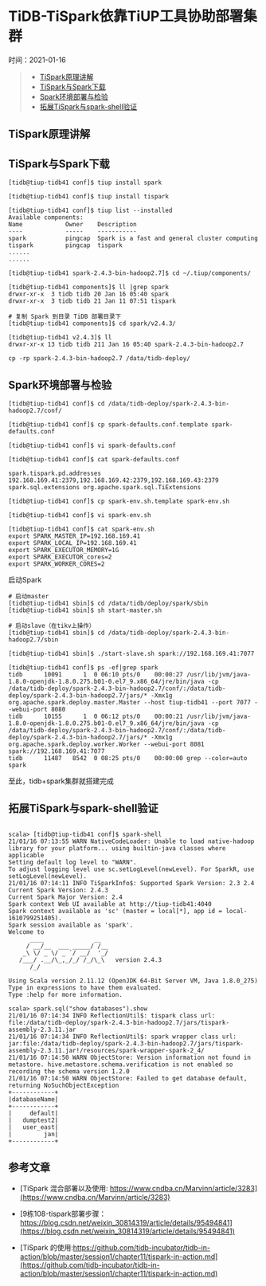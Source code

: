 # TiDB-TiSpark依靠TiUP工具协助部署集群
时间：2021-01-16

> - [TiSpark原理讲解](#TiSpark原理讲解)  
> - [TiSpark与Spark下载](#TiSpark与Spark下载)  
> - [Spark环境部署与检验](#Spark环境部署与检验)  
> - [拓展TiSpark与spark-shell验证](#拓展TiSpark与spark-shell验证)  


## TiSpark原理讲解


## TiSpark与Spark下载
```shell
[tidb@tiup-tidb41 conf]$ tiup install spark

[tidb@tiup-tidb41 conf]$ tiup install tispark

[tidb@tiup-tidb41 conf]$ tiup list --installed
Available components:
Name            Owner    Description
----            -----    -----------
spark           pingcap  Spark is a fast and general cluster computing 
tispark         pingcap  tispark
......
......

[tidb@tiup-tidb41 spark-2.4.3-bin-hadoop2.7]$ cd ~/.tiup/components/

[tidb@tiup-tidb41 components]$ ll |grep spark
drwxr-xr-x  3 tidb tidb 20 Jan 16 05:40 spark
drwxr-xr-x  3 tidb tidb 21 Jan 11 07:51 tispark

# 复制 Spark 到目录 TiDB 部署目录下
[tidb@tiup-tidb41 components]$ cd spark/v2.4.3/

[tidb@tiup-tidb41 v2.4.3]$ ll
drwxr-xr-x 13 tidb tidb 211 Jan 16 05:40 spark-2.4.3-bin-hadoop2.7

cp -rp spark-2.4.3-bin-hadoop2.7 /data/tidb-deploy/
```

## Spark环境部署与检验
```
[tidb@tiup-tidb41 conf]$ cd /data/tidb-deploy/spark-2.4.3-bin-hadoop2.7/conf/

[tidb@tiup-tidb41 conf]$ cp spark-defaults.conf.template spark-defaults.conf

[tidb@tiup-tidb41 conf]$ vi spark-defaults.conf

[tidb@tiup-tidb41 conf]$ cat spark-defaults.conf

spark.tispark.pd.addresses 192.168.169.41:2379,192.168.169.42:2379,192.168.169.43:2379
spark.sql.extensions org.apache.spark.sql.TiExtensions

[tidb@tiup-tidb41 conf]$ cp spark-env.sh.template spark-env.sh

[tidb@tiup-tidb41 conf]$ vi spark-env.sh

[tidb@tiup-tidb41 conf]$ cat spark-env.sh
export SPARK_MASTER_IP=192.168.169.41
export SPARK_LOCAL_IP=192.168.169.41
export SPARK_EXECUTOR_MEMORY=1G
export SPARK_EXECUTOR_cores=2
export SPARK_WORKER_CORES=2
```

启动Spark
```
# 启动master
[tidb@tiup-tidb41 sbin]$ cd /data/tidb/deploy/spark/sbin
[tidb@tiup-tidb41 sbin]$ sh start-master.sh

# 启动slave（在tikv上操作）
[tidb@tiup-tidb41 sbin]$ cd /data/tidb-deploy/spark-2.4.3-bin-hadoop2.7/sbin

[tidb@tiup-tidb41 sbin]$ ./start-slave.sh spark://192.168.169.41:7077

[tidb@tiup-tidb41 conf]$ ps -ef|grep spark
tidb      10091      1  0 06:10 pts/0    00:00:27 /usr/lib/jvm/java-1.8.0-openjdk-1.8.0.275.b01-0.el7_9.x86_64/jre/bin/java -cp /data/tidb-deploy/spark-2.4.3-bin-hadoop2.7/conf/:/data/tidb-deploy/spark-2.4.3-bin-hadoop2.7/jars/* -Xmx1g org.apache.spark.deploy.master.Master --host tiup-tidb41 --port 7077 --webui-port 8080
tidb      10155      1  0 06:12 pts/0    00:00:21 /usr/lib/jvm/java-1.8.0-openjdk-1.8.0.275.b01-0.el7_9.x86_64/jre/bin/java -cp /data/tidb-deploy/spark-2.4.3-bin-hadoop2.7/conf/:/data/tidb-deploy/spark-2.4.3-bin-hadoop2.7/jars/* -Xmx1g org.apache.spark.deploy.worker.Worker --webui-port 8081 spark://192.168.169.41:7077
tidb      11487   8542  0 08:25 pts/0    00:00:00 grep --color=auto spark

```
至此，tidb+spark集群就搭建完成

## 拓展TiSpark与spark-shell验证
```

scala> [tidb@tiup-tidb41 conf]$ spark-shell
21/01/16 07:13:55 WARN NativeCodeLoader: Unable to load native-hadoop library for your platform... using builtin-java classes where applicable
Setting default log level to "WARN".
To adjust logging level use sc.setLogLevel(newLevel). For SparkR, use setLogLevel(newLevel).
21/01/16 07:14:11 INFO TiSparkInfo$: Supported Spark Version: 2.3 2.4
Current Spark Version: 2.4.3
Current Spark Major Version: 2.4
Spark context Web UI available at http://tiup-tidb41:4040
Spark context available as 'sc' (master = local[*], app id = local-1610799251405).
Spark session available as 'spark'.
Welcome to
      ____              __
     / __/__  ___ _____/ /__
    _\ \/ _ \/ _ `/ __/  '_/
   /___/ .__/\_,_/_/ /_/\_\   version 2.4.3
      /_/
         
Using Scala version 2.11.12 (OpenJDK 64-Bit Server VM, Java 1.8.0_275)
Type in expressions to have them evaluated.
Type :help for more information.

scala> spark.sql("show databases").show
21/01/16 07:14:34 INFO ReflectionUtil$: tispark class url: file:/data/tidb-deploy/spark-2.4.3-bin-hadoop2.7/jars/tispark-assembly-2.3.11.jar
21/01/16 07:14:34 INFO ReflectionUtil$: spark wrapper class url: jar:file:/data/tidb-deploy/spark-2.4.3-bin-hadoop2.7/jars/tispark-assembly-2.3.11.jar!/resources/spark-wrapper-spark-2_4/
21/01/16 07:14:50 WARN ObjectStore: Version information not found in metastore. hive.metastore.schema.verification is not enabled so recording the schema version 1.2.0
21/01/16 07:14:50 WARN ObjectStore: Failed to get database default, returning NoSuchObjectException
+------------+
|databaseName|
+------------+
|     default|
|   dumptest2|
|   user_east|
|         jan|
+------------+
```







## 参考文章

 - [TiSpark 混合部署以及使用: https://www.cndba.cn/Marvinn/article/3283](https://www.cndba.cn/Marvinn/article/3283)

 - [9栋108-tispark部署步骤：https://blog.csdn.net/weixin_30814319/article/details/95494841](https://blog.csdn.net/weixin_30814319/article/details/95494841)

 - [TiSpark 的使用:https://github.com/tidb-incubator/tidb-in-action/blob/master/session1/chapter11/tispark-in-action.md](https://github.com/tidb-incubator/tidb-in-action/blob/master/session1/chapter11/tispark-in-action.md)
